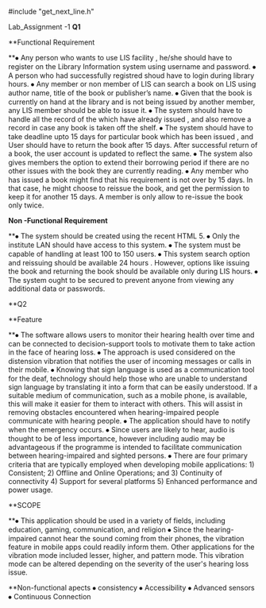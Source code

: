 #include "get_next_line.h"

Lab_Assignment -1
**Q1**

**Functional Requirement

**⦁	 Any person who wants to use LIS facility , he/she should have to register on the Library Information system using username  and password.
⦁	A person who had successfully registred shoud have to login during library hours.
⦁	Any member or non member of LIS can search a book on LIS using author name, title of the book or publisher’s name.
⦁	Given that the book is currently on hand at the library and is not being issued by another member, any LIS member should be able to issue it.
⦁	The system should have to handle all the record  of  the which have already issued , and also remove a record in case any book is taken off the shelf.
⦁	The system should have to take deadline upto 15 days for particular book which has been issued , and User should have to return the book after 15 days. After 
  successful return of a book, the user account is updated to reflect the same.
⦁	The system also gives members the option to extend their borrowing period if there are no other issues with the book they are currently reading.
⦁	Any member who has issued a book might find that his requirement is not over by 15 days. In that case, he might choose to reissue the book, and get the permission to
  keep it for another 15 days. A member is only allow to re-issue the book only twice.


**Non -Functional Requirement**

**⦁	The system should be created using the recent HTML 5.
⦁	Only the institute LAN should have access to this system.
⦁	The system must be capable of handling at least 100 to 150 users.
⦁	This system search option and reissuing should be available 24 hours . However, options like issuing the book and returning the book should be available only during
  LIS hours.
⦁	The system ought to be secured to prevent anyone from viewing any additional data or passwords.

**Q2

**Feature

**⦁	The software allows users to monitor their hearing health over time and can be connected to decision-support tools to motivate them to take action in the face of hearing loss.
⦁	The approach is used considered on the distension vibration that notifies the user of incoming messages or calls in their mobile.
⦁	Knowing that sign language is used as a communication tool for the deaf, technology should help those who are unable to understand sign language by translating it
  into a form that can be easily understood. If a suitable medium of communication, such as a mobile phone, is available, this will make it easier for them to interact
  with others. This will assist in removing obstacles encountered when hearing-impaired people communicate with hearing people.
⦁	The application should have to notify when the emergency occurs.
⦁	Since users are likely to hear, audio is thought to be of less importance, however including audio may be advantageous if the programme is intended to facilitate
  communication between hearing-impaired and sighted persons.
⦁	There are four primary criteria that are typically employed when developing mobile applications: 1) Consistent; 2) Offline and Online Operations; and 3) Continuity
  of connectivity 4) Support for several platforms 5) Enhanced performance and power usage.

**SCOPE

**⦁	This application should be used in a variety of fields, including education, gaming, communication, and religion
 ⦁	Since the hearing-impaired cannot hear the sound coming from their phones, the vibration feature in mobile apps could readily inform them. Other applications for 
    the vibration mode included lesser, higher, and pattern mode. This vibration mode can be altered depending on the severity of the user's hearing loss issue.

**Non-functional apects
⦁	consistency
⦁	Accessibility
⦁	Advanced sensors
⦁	Continuous Connection



